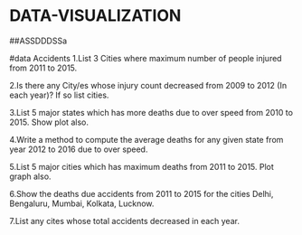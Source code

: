 # DATA-VISUALIZATION
##ASSDDDSSa

#data
Accidents
1.List 3 Cities where maximum number of people injured from 2011 to 2015.

2.Is there any City/es whose injury count decreased from 2009 to 2012 (In each year)? If so list cities.

3.List 5 major states which has more deaths due to over speed from 2010 to 2015. Show plot also.

4.Write a method to compute the average deaths for any given state from year 2012 to 2016 due to over speed.

5.List 5 major cities which has maximum deaths from 2011 to 2015. Plot graph also.

6.Show the deaths due accidents from 2011 to 2015 for the cities Delhi, Bengaluru, Mumbai, Kolkata, Lucknow.

7.List any cites whose total accidents decreased in each year.
